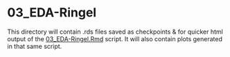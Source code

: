 # 03_EDA-Ringel

This directory will contain .rds files saved as checkpoints & for quicker html output of the [03_EDA-Ringel.Rmd](../../../../../scripts/analysis-individual/Ringel-2015/03_EDA-Ringel.Rmd) script.
It will also contain plots generated in that same script.
